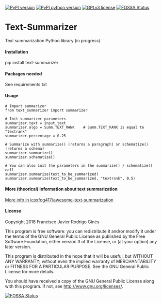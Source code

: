 [![PyPI version](https://badge.fury.io/py/text-summarizer.svg)](https://badge.fury.io/py/text-summarizer)
[![PyPI python version](https://img.shields.io/pypi/pyversions/text-summarizer.svg)](https://badge.fury.io/py/text-summarizer)
[![GPLv3 license](https://img.shields.io/badge/License-GPLv3-blue.svg)](http://perso.crans.org/besson/LICENSE.html)
[![FOSSA Status](https://app.fossa.io/api/projects/git%2Bgithub.com%2Ffranfj%2FSummarizer.svg?type=shield)](https://app.fossa.io/projects/git%2Bgithub.com%2Ffranfj%2FSummarizer?ref=badge_shield)

# Text-Summarizer
Text summarization Python library (in progress)

#### Installation
pip install text-summarizer

#### Packages needed
See requirements.txt

#### Usage
~~~~
# Import summarizer
from text_summarizer import summarizer

# Init summarizer parameters
summarizer.text = input_text
summarizer.algo = Summ.TEXT_RANK    # Summ.TEXT_RANK is equal to "textrank"
summarizer.percentage = 0.25

# Summarize with summarize() (returns a paragraph) or schematize() (returns a schema)
summarizer.summarize()
summarizer.schematize()

# You can also init the parameters in the summarize() / schematize() call
summarizer.summarize(text_to_be_summarized)
summarizer.summarize(text_to_be_summarized, "textrank", 0.5)
~~~~

#### More (theorical) information about text summarization

[More info in icoxfog417/awesome-text-summarization](https://github.com/icoxfog417/awesome-text-summarization)

#### License

Copyright 2018 Francisco Javier Rodrigo Ginés

This program is free software: you can redistribute it and/or modify
it under the terms of the GNU General Public License as published by
the Free Software Foundation, either version 3 of the License, or
(at your option) any later version.

This program is distributed in the hope that it will be useful,
but WITHOUT ANY WARRANTY; without even the implied warranty of
MERCHANTABILITY or FITNESS FOR A PARTICULAR PURPOSE.  See the
GNU General Public License for more details.

You should have received a copy of the GNU General Public License
along with this program.  If not, see <http://www.gnu.org/licenses/>.


[![FOSSA Status](https://app.fossa.io/api/projects/git%2Bgithub.com%2Ffranfj%2FSummarizer.svg?type=large)](https://app.fossa.io/projects/git%2Bgithub.com%2Ffranfj%2FSummarizer?ref=badge_large)